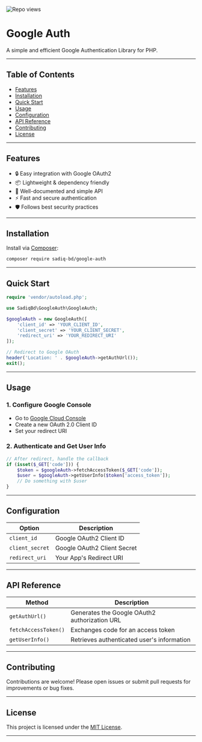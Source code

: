 <p align="left">
  <img src="https://api.sadiq.workers.dev/app/github/repo/google-auth/views" alt="Repo views" />
</p>

# Google Auth

A simple and efficient Google Authentication Library for PHP.

---

## Table of Contents

- [Features](#features)
- [Installation](#installation)
- [Quick Start](#quick-start)
- [Usage](#usage)
- [Configuration](#configuration)
- [API Reference](#api-reference)
- [Contributing](#contributing)
- [License](#license)

---

## Features

- 🔒 Easy integration with Google OAuth2
- 📦 Lightweight & dependency friendly
- 📝 Well-documented and simple API
- ⚡ Fast and secure authentication
- 🛡️ Follows best security practices

---

## Installation

Install via [Composer](https://getcomposer.org/):

```bash
composer require sadiq-bd/google-auth
```

---

## Quick Start

```php
require 'vendor/autoload.php';

use SadiqBd\GoogleAuth\GoogleAuth;

$googleAuth = new GoogleAuth([
    'client_id' => 'YOUR_CLIENT_ID',
    'client_secret' => 'YOUR_CLIENT_SECRET',
    'redirect_uri' => 'YOUR_REDIRECT_URI'
]);

// Redirect to Google OAuth
header('Location: ' . $googleAuth->getAuthUrl());
exit();
```

---

## Usage

### 1. Configure Google Console

- Go to [Google Cloud Console](https://console.cloud.google.com/apis/credentials)
- Create a new OAuth 2.0 Client ID
- Set your redirect URI

### 2. Authenticate and Get User Info

```php
// After redirect, handle the callback
if (isset($_GET['code'])) {
    $token = $googleAuth->fetchAccessToken($_GET['code']);
    $user = $googleAuth->getUserInfo($token['access_token']);
    // Do something with $user
}
```

---

## Configuration

| Option          | Description                  |
|-----------------|-----------------------------|
| `client_id`     | Google OAuth2 Client ID      |
| `client_secret` | Google OAuth2 Client Secret  |
| `redirect_uri`  | Your App's Redirect URI     |

---

## API Reference

| Method              | Description                                         |
|---------------------|-----------------------------------------------------|
| `getAuthUrl()`      | Generates the Google OAuth2 authorization URL       |
| `fetchAccessToken()`| Exchanges code for an access token                  |
| `getUserInfo()`     | Retrieves authenticated user's information          |

---

## Contributing

Contributions are welcome! Please open issues or submit pull requests for improvements or bug fixes.

---

## License

This project is licensed under the [MIT License](LICENSE).

---

